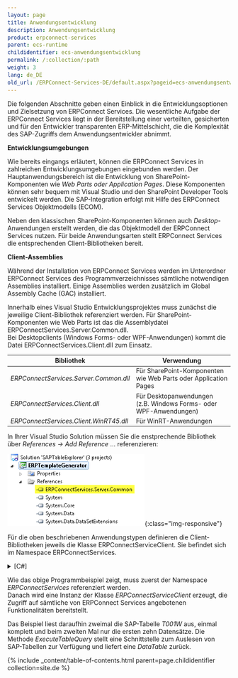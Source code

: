```yaml
---
layout: page
title: Anwendungsentwicklung
description: Anwendungsentwicklung
product: erpconnect-services
parent: ecs-runtime
childidentifier: ecs-anwendungsentwicklung
permalink: /:collection/:path
weight: 3
lang: de_DE
old_url: /ERPConnect-Services-DE/default.aspx?pageid=ecs-anwendungsentwicklung
---
```


Die folgenden Abschnitte geben einen Einblick in die Entwicklungsoptionen und Zielsetzung von ERPConnect Services. Die wesentliche Aufgabe der ERPConnect Services liegt in der Bereitstellung einer verteilten, gesicherten und für den Entwickler transparenten ERP-Mittelschicht, die die Komplexität des SAP-Zugriffs dem Anwendungsentwickler abnimmt.


**Entwicklungsumgebungen**

Wie bereits eingangs erläutert, können die ERPConnect Services in zahlreichen Entwicklungsumgebungen eingebunden werden. Der Hauptanwendungsbereich ist die Entwicklung von SharePoint-Komponenten wie *Web Parts oder Application Pages*. Diese Komponenten können sehr bequem mit Visual Studio und den SharePoint Developer Tools entwickelt werden. Die SAP-Integration erfolgt mit Hilfe des ERPConnect Services Objektmodells (ECOM). 

Neben den klassischen SharePoint-Komponenten können auch *Desktop*-Anwendungen erstellt werden, die das Objektmodell der ERPConnect Services nutzen. Für beide Anwendungsarten stellt ERPConnect Services die entsprechenden Client-Bibliotheken bereit.


**Client-Assemblies**

Während der Installation von ERPConnect Services werden im Unterordner ERPConnect Services des Programmverzeichnisses sämtliche notwendigen Assemblies installiert. Einige Assemblies werden zusätzlich im Global Assembly Cache (GAC) installiert.

Innerhalb eines Visual Studio Entwicklungsprojektes muss zunächst die jeweilige Client-Bibliothek referenziert werden. Für SharePoint-Komponenten wie Web Parts ist das die Assemblydatei ERPConnectServices.Server.Common.dll. <br>
Bei Desktopclients (Windows Forms- oder WPF-Anwendungen) kommt die Datei ERPConnectServices.Client.dll zum Einsatz.

| Bibliothek                              | Verwendung                                                        |
|-----------------------------------------|-------------------------------------------------------------------|
| *ERPConnectServices.Server.Common.dll*  | Für SharePoint-Komponenten wie Web Parts oder Application Pages   |
| *ERPConnectServices.Client.dll*         | Für Desktopanwendungen (z.B. Windows Forms- oder WPF-Anwendungen) |
| *ERPConnectServices.Client.WinRT45.dll* | Für WinRT-Anwendungen                                             |

In Ihrer Visual Studio Solution müssen Sie die enstprechende Bibliothek über *References -> Add Reference* ... referenzieren:

![ECS-VS-Add-Reference](/img/content/ECS-VS-Add-Reference.png){:class="img-responsive"}

Für die oben beschriebenen Anwendungstypen definieren die Client-Bibliotheken jeweils die Klasse ERPConnectServiceClient. Sie befindet sich im Namespace ERPConnectServices.


<details>
<summary>[C#]</summary>
{% highlight csharp %}
using ERPConnectServices;
// ...
ERPConnectServiceClient client = new ERPConnectServiceClient();
DataTable dt1 = client.ExecuteTableQuery("T001W");
DataTable dt2 = client.ExecuteTableQuery("T001W", new ExecuteTableQuerySettings { RowCount = 10 });
{% endhighlight %}
</details>

Wie das obige Programmbeispiel zeigt, muss zuerst der Namespace *ERPConnectServices* referenziert werden.<br> 
Danach wird eine Instanz der Klasse *ERPConnectServiceClient* erzeugt, die Zugriff auf sämtliche von ERPConnect Services angebotenen Funktionalitäten bereitstellt.

Das Beispiel liest daraufhin zweimal die SAP-Tabelle *T001W* aus, einmal komplett und beim zweiten Mal nur die ersten zehn Datensätze. 
Die Methode *ExecuteTableQuery* stellt eine Schnittstelle zum Auslesen von SAP-Tabellen zur Verfügung und liefert eine *DataTable* zurück. 


{% include _content/table-of-contents.html parent=page.childidentifier collection=site.de %}
